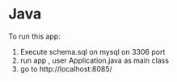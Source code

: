 # Java
To run this app:
1) Execute schema.sql on mysql on 3306 port
2) run app , user Application.java as main class
3) go to http://localhost:8085/
